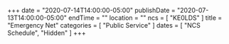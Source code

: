 +++
date = "2020-07-14T14:00:00-05:00"
publishDate = "2020-07-13T14:00:00-05:00"
endTime = ""
location = ""
ncs = [ "KE0LDS" ]
title = "Emergency Net"
categories = [ "Public Service" ]
dates = [ "NCS Schedule", "Hidden" ]
+++
